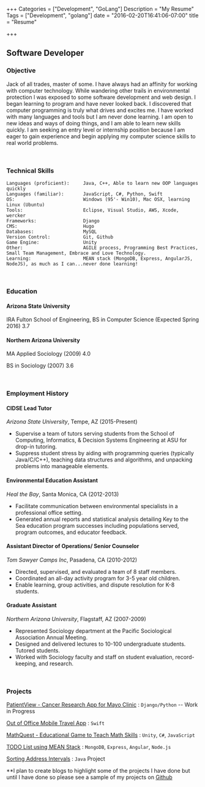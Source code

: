+++
Categories = ["Development", "GoLang"]
Description = "My Resume"
Tags = ["Development", "golang"]
date = "2016-02-20T16:41:06-07:00"
title = "Resume"

+++

## Software Developer 

### Objective
Jack of all trades, master of some. I have always had an affinity for working with computer technology. While wandering other trails in environmental protection l was exposed to some software development and web design. I began learning to program and have never looked back. 
I discovered that computer programming is truly what drives and excites me. I have worked with many languages and tools but I am never done learning. I am open to new ideas and ways of doing things, and I am able to learn new skills quickly. I am seeking an entry level or internship position because I am eager to gain experience and begin applying my computer science skills to real world problems. 

<br>

### Technical Skills
	Languages (proficient): 	Java, C++, Able to learn new OOP languages quickly
	Languages (familiar):		JavaScript, C#, Python, Swift
	OS:							Windows (95'- Win10), Mac OSX, learning Linux (Ubuntu)
	Tools:						Eclipse, Visual Studio, AWS, Xcode, wercker
	Frameworks:					Django
	CMS: 						Hugo
	Databases:					MySQL
	Version Control:			Git, Github
	Game Engine:				Unity
	Other:						AGILE process, Programming Best Practices, Small Team Management, Embrace and Love Technology. 
	Learning:					MEAN stack (MongoDB, Express, AngularJS, NodeJS), as much as I can...never done learning!

<br>

### Education
#### Arizona State University
IRA Fulton School of Engineering, BS in Computer Science (Expected Spring 2016) 3.7
#### Northern Arizona University
MA Applied Sociology (2009) 4.0 

BS in Sociology (2007) 3.6

<br>

### Employment History
#### CIDSE Lead Tutor 
_Arizona State University_, Tempe, AZ (2015-Present)
<ul>
	<li> Supervise a team of tutors serving students from the School of Computing, Informatics, & Decision Systems Engineering at ASU for drop-in tutoring.</li>
	<li> Suppress student stress by aiding with programming queries (typically Java/C/C++), teaching data structures and algorithms, and unpacking problems into manageable elements.</li> 
</ul>


#### Environmental Education Assistant 
_Heal the Bay_, Santa Monica, CA (2012-2013) 
<ul>
	<li> Facilitate communication between environmental specialists in a professional office setting.</li>
	<li> Generated annual reports and statistical analysis detailing Key to the Sea education program successes including populations served, program outcomes, and educator feedback.</li> 
</ul>


#### Assistant Director of Operations/ Senior Counselor
_Tom Sawyer Camps Inc_, Pasadena, CA (2010-2012)
<ul>
	<li> Directed, supervised, and evaluated a team of 8 staff members.</li>
	<li> Coordinated an all-day activity program for 3-5 year old children.</li> 
	<li> Enable learning, group activities, and dispute resolution for K-8 students.</li> 
</ul>


#### Graduate Assistant
_Northern Arizona University_, Flagstaff, AZ (2007-2009)
<ul>
	<li> Represented Sociology department at the Pacific Sociological Association Annual Meeting.</li>
	<li> Designed and delivered lectures to 10-100 undergraduate students. Tutored students.</li> 
	<li> Worked with Sociology faculty and staff on student evaluation, record-keeping, and research.</li> 
</ul>


<br>


### Projects

[PatientView - Cancer Research App for Mayo Clinic](http://hanshovanitz.com/post/Capstone3/) : `Django/Python` -- Work in Progress

[Out of Office Mobile Travel App](http://hanshovanitz.com/post/TravelApp/) : `Swift`

[MathQuest - Educational Game to Teach Math Skills](http://hanshovanitz.com/post/MathQuest/) : `Unity`, `C#`, `JavaScript`

[TODO List using MEAN Stack](http://hanshovanitz.com/post/MEAN/) : `MongoDB`, `Express`, `Angular`, `Node.js`

[Sorting Address Intervals](http://hanshovanitz.com/post/address/) : `Java` Project


**I plan to create blogs to highlight some of the projects I have done but until I have done so please see a sample of my projects on [Github](https://github.com/HansHovanitz)









	

